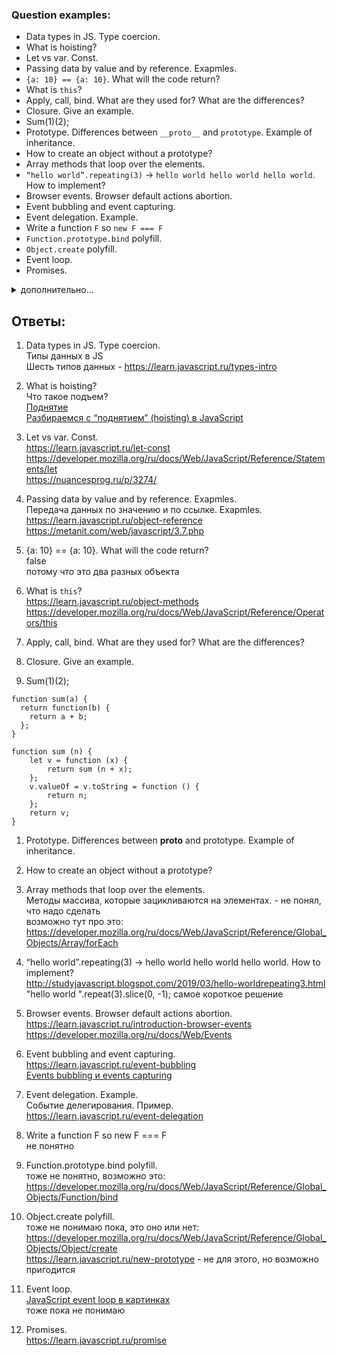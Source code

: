 ### Question examples:
   * Data types in JS. Type coercion.
   * What is hoisting?
   * Let vs var. Const.
   * Passing data by value and by reference. Exapmles.
   * `{a: 10} == {a: 10}`. What will the code return?
   * What is `this`?
   * Apply, call, bind. What are they used for? What are the differences?
   * Closure. Give an example.
   * Sum(1)(2);
   * Prototype. Differences between `__proto__` and `prototype`. Example of inheritance.
   * How to create an object without a prototype?
   * Array methods that loop over the elements.
   * `“hello world”.repeating(3)` -> `hello world hello world hello world`. How to implement?
   * Browser events. Browser default actions abortion.
   * Event bubbling and event capturing.
   * Event delegation. Example.
   * Write a function `F` so `new F === F`
   * `Function.prototype.bind` polyfill.
   * `Object.create` polyfill.
   * Event loop.
   * Promises.

<details>
<summary>дополнительно...</summary>
  
Full name and contacts of the mentor who will interview you can be found in this
  
### Passing the interview  
1. You should contact the mentor personally. Contact details will be announced through Discord.
2. At the request of the mentor, the interview can take place online or face-to-face.
3. During the interview mentor:
  - asks questions;
  - gets answers;
  - adds/corrects/explains/gives the right answer, if necessary.
  
### The interview should be passed before 16 June 2019. Take into account that mentor can be busy (vacation, business trip, workload and etc.), so contact him as soon as possible.

Ссыка на таск: https://github.com/rolling-scopes-school/tasks/blob/2018-Q3/tasks/interview-corejs.md

Контакты ментора: http://app.rs.school/mentor-contacts?course=rs-2019-q1

</details>

## Ответы:

1. Data types in JS. Type coercion. <br>
   Типы данных в JS <br>
   Шесть типов данных - https://learn.javascript.ru/types-intro
   
1. What is hoisting? <br>
   Что такое подъем? <br>
   [Поднятие](https://developer.mozilla.org/ru/docs/%D0%A1%D0%BB%D0%BE%D0%B2%D0%B0%D1%80%D1%8C/%D0%9F%D0%BE%D0%B4%D0%BD%D1%8F%D1%82%D0%B8%D0%B5) <br>
[Разбираемся с “поднятием” (hoisting) в JavaScript](https://medium.com/@stasonmars/%D1%80%D0%B0%D0%B7%D0%B1%D0%B8%D1%80%D0%B0%D0%B5%D0%BC%D1%81%D1%8F-%D1%81-%D0%BF%D0%BE%D0%B4%D0%BD%D1%8F%D1%82%D0%B8%D0%B5%D0%BC-hoisting-%D0%B2-javascript-7d2d27bc51f1)

1. Let vs var. Const.<br>
https://learn.javascript.ru/let-const <br>
https://developer.mozilla.org/ru/docs/Web/JavaScript/Reference/Statements/let <br>
https://nuancesprog.ru/p/3274/

1. Passing data by value and by reference. Exapmles. <br>
Передача данных по значению и по ссылке. Exapmles. <br>
https://learn.javascript.ru/object-reference <br>
https://metanit.com/web/javascript/3.7.php

1. {a: 10} == {a: 10}. What will the code return? <br>
  false <br>
  потому что это два разных объекта  

1. What is `this`? <br>
https://learn.javascript.ru/object-methods <br>
https://developer.mozilla.org/ru/docs/Web/JavaScript/Reference/Operators/this

1. Apply, call, bind. What are they used for? What are the differences?

1. Closure. Give an example.

1. Sum(1)(2); <br>
```
function sum(a) {
  return function(b) {
    return a + b;
  };
} 

function sum (n) { 
    let v = function (x) {
        return sum (n + x);
    };
    v.valueOf = v.toString = function () {
        return n;
    };
    return v;
}
```

1. Prototype. Differences between __proto__ and prototype. Example of inheritance.

1. How to create an object without a prototype?

1. Array methods that loop over the elements. <br>
Методы массива, которые зацикливаются на элементах. - не понял, что надо сделать <br>
возможно тут про это: https://developer.mozilla.org/ru/docs/Web/JavaScript/Reference/Global_Objects/Array/forEach

1. “hello world”.repeating(3) -> hello world hello world hello world. How to implement? <br>
http://studyjavascript.blogspot.com/2019/03/hello-worldrepeating3.html <br>
"hello world ".repeat(3).slice(0, -1); самое короткое решение

1. Browser events. Browser default actions abortion. <br>
https://learn.javascript.ru/introduction-browser-events <br>
https://developer.mozilla.org/ru/docs/Web/Events

1. Event bubbling and event capturing.<br>
https://learn.javascript.ru/event-bubbling <br>
[Events bubbling и events capturing](https://habr.com/ru/post/126471/)

1. Event delegation. Example. <br>
Событие делегирования. Пример. <br>
https://learn.javascript.ru/event-delegation

1. Write a function F so new F === F <br>
не понятно

1. Function.prototype.bind polyfill. <br>
тоже не понятно, возможно это: <br> 
https://developer.mozilla.org/ru/docs/Web/JavaScript/Reference/Global_Objects/Function/bind

1. Object.create polyfill.<br>
тоже не понимаю пока, это оно или нет:
https://developer.mozilla.org/ru/docs/Web/JavaScript/Reference/Global_Objects/Object/create <br>
https://learn.javascript.ru/new-prototype - не для этого, но возможно пригодится

1. Event loop. <br>
[JavaScript event loop в картинках](https://medium.com/@pavelbely/javascript-event-loop-%D0%B2-%D0%BA%D0%B0%D1%80%D1%82%D0%B8%D0%BD%D0%BA%D0%B0%D1%85-%D1%87%D0%B0%D1%81%D1%82%D1%8C-1-a19e4d99f242) <br>
тоже пока не понимаю

1. Promises. <br>
https://learn.javascript.ru/promise
